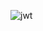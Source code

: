 ![jwt](https://user-images.githubusercontent.com/82458716/236132180-63bc0132-6087-42a2-8f8b-a6a43ef76868.png)
